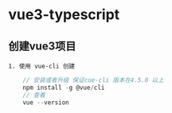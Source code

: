 <!--
 * @Author: lu
 * @Date: 2021-07-14 17:08:58
 * @LastEditTime: 2021-07-14 17:13:25
 * @FilePath: \vue3-typescript\README.md
 * @Description: 
-->
# vue3-typescript

## 创建vue3项目
    1. 使用 vue-cli 创建

```js
    // 安装或者升级 保证cue-cli 版本在4.5.0 以上
    npm install -g @vue/cli
    // 查看
    vue --version
    
    
```
